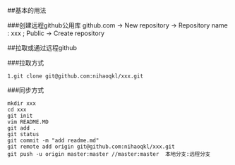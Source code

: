 ##基本的用法

###创建远程github公用库
github.com -> New repository -> Repository name :  xxx ; Public -> Create repository

##拉取或通过远程github

###拉取方式
```
1.git clone git@github.com:nihaoqkl/xxx.git 

```


###同步方式
```
mkdir xxx
cd xxx
git init
vim README.MD
git add .
git status
git commit -m "add readme.md"
git remote add origin git@github.com:nihaoqkl/xxx.git
git push -u origin master:master //master:master  本地分支:远程分支
```

